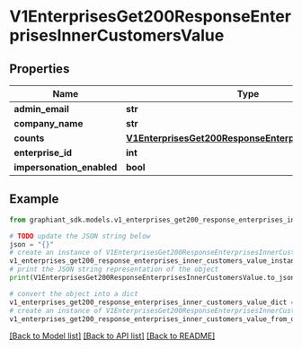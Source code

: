 # V1EnterprisesGet200ResponseEnterprisesInnerCustomersValue


## Properties

Name | Type | Description | Notes
------------ | ------------- | ------------- | -------------
**admin_email** | **str** |  | [optional] 
**company_name** | **str** |  | [optional] 
**counts** | [**V1EnterprisesGet200ResponseEnterprisesInnerCounts**](V1EnterprisesGet200ResponseEnterprisesInnerCounts.md) |  | [optional] 
**enterprise_id** | **int** |  | [optional] 
**impersonation_enabled** | **bool** |  | [optional] 

## Example

```python
from graphiant_sdk.models.v1_enterprises_get200_response_enterprises_inner_customers_value import V1EnterprisesGet200ResponseEnterprisesInnerCustomersValue

# TODO update the JSON string below
json = "{}"
# create an instance of V1EnterprisesGet200ResponseEnterprisesInnerCustomersValue from a JSON string
v1_enterprises_get200_response_enterprises_inner_customers_value_instance = V1EnterprisesGet200ResponseEnterprisesInnerCustomersValue.from_json(json)
# print the JSON string representation of the object
print(V1EnterprisesGet200ResponseEnterprisesInnerCustomersValue.to_json())

# convert the object into a dict
v1_enterprises_get200_response_enterprises_inner_customers_value_dict = v1_enterprises_get200_response_enterprises_inner_customers_value_instance.to_dict()
# create an instance of V1EnterprisesGet200ResponseEnterprisesInnerCustomersValue from a dict
v1_enterprises_get200_response_enterprises_inner_customers_value_from_dict = V1EnterprisesGet200ResponseEnterprisesInnerCustomersValue.from_dict(v1_enterprises_get200_response_enterprises_inner_customers_value_dict)
```
[[Back to Model list]](../README.md#documentation-for-models) [[Back to API list]](../README.md#documentation-for-api-endpoints) [[Back to README]](../README.md)



